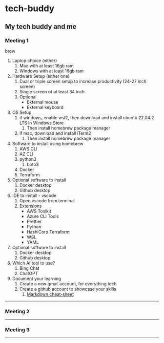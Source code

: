 # tech-buddy

## My tech buddy and me

### Meeting 1
brew
1. Laptop choice (either)
   1. Mac with at least 16gb ram
   1. Windows with at least 16gb ram
1. Hardware Setup (either one)
   1. Dual or triple screen setup to increase productivity (24-27 inch screen)
   1. Single screen of at least 34 inch
   1. Optional
      - External mouse
      - External keyboard
1. OS Setup
   1. if windows, enable wsl2, then download and install ubuntu 22.04.2 LTS in Windows Store
      1. Then install homebrew package manager
   1. if mac, download and install iTerm2
      1. Then install homebrew package manager
1. Software to install using homebrew
   1. AWS CLI
   1. AZ CLI
   1. python3
      1. boto3
   1. Docker
   1. Terraform
1. Optional software to install
    1. Docker desktop
    1. Github desktop
1. IDE to install - vscode
   1. Open vscode from terminal
   1. Extensions
      - AWS Toolkit
      - Azure CLI Tools
      - Prettier
      - Python
      - HashiCorp Terraform
      - WSL
      - YAML
1. Optional software to install
   1. Docker desktop
   1. Github desktop
1. Which AI tool to use?
   1. Bing Chat
   1. ChatGPT
1. Document your learning
   1. Create a new gmail account, for everything tech
   1. Create a github account to showcase your skills
      1. [Markdown cheat-sheet](https://www.markdownguide.org/cheat-sheet/)

---

### Meeting 2

---

### Meeting 3

---
